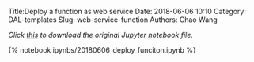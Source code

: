Title:Deploy a function as web service
Date: 2018-06-06 10:10
Category: DAL-templates
Slug: web-service-function
Authors: Chao Wang

*Click [this]({filename}/ipynbs/20180606_deploy_funciton.ipynb) to download the original Jupyter notebook file.*

{% notebook ipynbs/20180606_deploy_funciton.ipynb %}